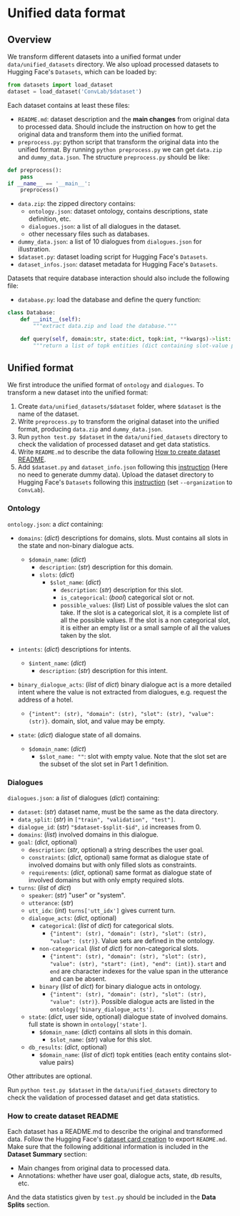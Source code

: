 # Unified data format

## Overview
We transform different datasets into a unified format under `data/unified_datasets` directory. We also upload processed datasets to Hugging Face's `Datasets`, which can be loaded by:
```python
from datasets import load_dataset
dataset = load_dataset('ConvLab/$dataset')
```

Each dataset contains at least these files:

- `README.md`: dataset description and the **main changes** from original data to processed data. Should include the instruction on how to get the original data and transform them into the unified format.
- `preprocess.py`: python script that transform the original data into the unified format. By running `python preprocess.py` we can get `data.zip` and `dummy_data.json`. The structure `preprocess.py` should be like:

```python
def preprocess():
    pass
if __name__ == '__main__':
    preprocess()
```

- `data.zip`: the zipped directory contains:
  - `ontology.json`: dataset ontology, contains descriptions, state definition, etc.
  - `dialogues.json`: a list of all dialogues in the dataset.
  - other necessary files such as databases.
- `dummy_data.json`: a list of 10 dialogues from `dialogues.json` for illustration.
- `$dataset.py`: dataset loading script for Hugging Face's `Datasets`.
- `dataset_infos.json`: dataset metadata for Hugging Face's `Datasets`.

Datasets that require database interaction should also include the following file:
- `database.py`: load the database and define the query function:
```python
class Database:
    def __init__(self):
        """extract data.zip and load the database."""

    def query(self, domain:str, state:dict, topk:int, **kwargs)->list:
        """return a list of topk entities (dict containing slot-value pairs) for a given domain based on the dialogue state."""
```

## Unified format
We first introduce the unified format of `ontology` and `dialogues`. To transform a new dataset into the unified format:
1. Create `data/unified_datasets/$dataset` folder, where `$dataset` is the name of the dataset.
2. Write `preprocess.py` to transform the original dataset into the unified format, producing `data.zip` and `dummy_data.json`.
3. Run `python test.py $dataset` in the `data/unified_datasets` directory to check the validation of processed dataset and get data statistics.
4. Write `README.md` to describe the data following [How to create dataset README](#how-to-create-dataset-readme).
5. Add `$dataset.py` and `dataset_info.json` following this [instruction](https://huggingface.co/docs/datasets/dataset_script.html) (Here no need to generate dummy data). Upload the dataset directory to Hugging Face's `Datasets` following this [instruction](https://huggingface.co/docs/datasets/share.html#add-a-community-dataset) (set `--organization` to `ConvLab`).

### Ontology

`ontology.json`: a *dict* containing:

- `domains`: (*dict*) descriptions for domains, slots. Must contains all slots in the state and non-binary dialogue acts.
  - `$domain_name`: (*dict*)
    - `description`: (*str*) description for this domain.
    - `slots`: (*dict*)
      - `$slot_name`: (*dict*)
        - `description`: (*str*) description for this slot.
        - `is_categorical`: (*bool*) categorical slot or not.
        - `possible_values`: (*list*) List of possible values the slot can take. If the slot is a categorical slot, it is a complete list of all the possible values. If the slot is a non categorical slot, it is either an empty list or a small sample of all the values taken by the slot.

- `intents`: (*dict*) descriptions for intents.
  - `$intent_name`: (*dict*)
    - `description`: (*str*) description for this intent.
- `binary_dialogue_acts`: (*list* of *dict*) binary dialogue act is a more detailed intent where the value is not extracted from dialogues, e.g. request the address of a hotel.
  - `{"intent": (str), "domain": (str), "slot": (str), "value": (str)}`. domain, slot, and value may be empty.
- `state`: (*dict*) dialogue state of all domains.
  - `$domain_name`: (*dict*)
    - `$slot_name: ""`: slot with empty value. Note that the slot set are the subset of the slot set in Part 1 definition.

### Dialogues

`dialogues.json`: a *list* of dialogues (*dict*) containing:

- `dataset`: (*str*) dataset name, must be the same as the data directory.
- `data_split`: (*str*) in `["train", "validation", "test"]`.
- `dialogue_id`: (*str*) `"$dataset-$split-$id"`, `id` increases from 0.
- `domains`: (*list*) involved domains in this dialogue.
- `goal`: (*dict*, optional)
  - `description`: (*str*, optional) a string describes the user goal.
  - `constraints`: (*dict*, optional) same format as dialogue state of involved domains but with only filled slots as constraints.
  - `requirements`: (*dict*, optional) same format as dialogue state of involved domains but with only empty required slots.
- `turns`: (*list* of *dict*)
  - `speaker`: (*str*) "user" or "system".
  - `utterance`: (*str*)
  - `utt_idx`: (*int*) `turns['utt_idx']` gives current turn.
  - `dialogue_acts`: (*dict*, optional)
    - `categorical`: (*list* of *dict*) for categorical slots.
      - `{"intent": (str), "domain": (str), "slot": (str), "value": (str)}`. Value sets are defined in the ontology.
    - `non-categorical` (*list* of *dict*) for non-categorical slots.
      - `{"intent": (str), "domain": (str), "slot": (str), "value": (str), "start": (int), "end": (int)}`. `start` and `end` are character indexes for the value span in the utterance and can be absent.
    - `binary` (*list* of *dict*) for binary dialogue acts in ontology.
      - `{"intent": (str), "domain": (str), "slot": (str), "value": (str)}`. Possible dialogue acts are listed in the `ontology['binary_dialogue_acts']`.
  - `state`: (*dict*, user side, optional) dialogue state of involved domains. full state is shown in `ontology['state']`.
    - `$domain_name`: (*dict*) contains all slots in this domain.
      - `$slot_name`: (*str*) value for this slot.
  - `db_results`: (*dict*, optional)
    - `$domain_name`: (*list* of *dict*) topk entities (each entity contains slot-value pairs)

Other attributes are optional.

Run `python test.py $dataset` in the `data/unified_datasets` directory to check the validation of processed dataset and get data statistics.

### How to create dataset README
Each dataset has a README.md to describe the original and transformed data. Follow the Hugging Face's [dataset card creation](https://huggingface.co/docs/datasets/dataset_card.html) to export `README.md`. Make sure that the following additional information is included in the **Dataset Summary** section:
- Main changes from original data to processed data.
- Annotations: whether have user goal, dialogue acts, state, db results, etc.

And the data statistics given by `test.py` should be included in the **Data Splits** section.

